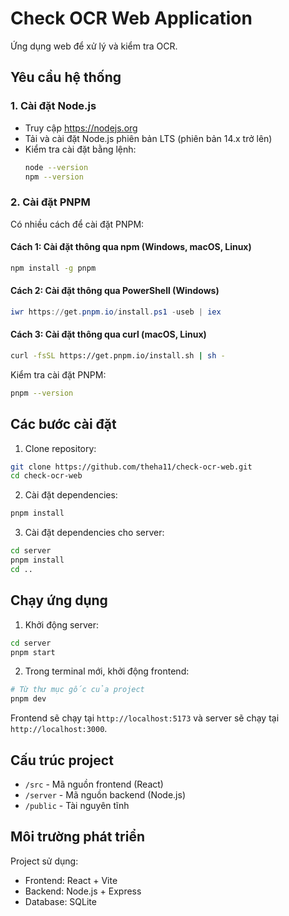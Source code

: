 # Check OCR Web Application

Ứng dụng web để xử lý và kiểm tra OCR.

## Yêu cầu hệ thống

### 1. Cài đặt Node.js
- Truy cập https://nodejs.org
- Tải và cài đặt Node.js phiên bản LTS (phiên bản 14.x trở lên)
- Kiểm tra cài đặt bằng lệnh:
  ```bash
  node --version
  npm --version
  ```

### 2. Cài đặt PNPM
Có nhiều cách để cài đặt PNPM:

#### Cách 1: Cài đặt thông qua npm (Windows, macOS, Linux)
```bash
npm install -g pnpm
```

#### Cách 2: Cài đặt thông qua PowerShell (Windows)
```powershell
iwr https://get.pnpm.io/install.ps1 -useb | iex
```

#### Cách 3: Cài đặt thông qua curl (macOS, Linux)
```bash
curl -fsSL https://get.pnpm.io/install.sh | sh -
```

Kiểm tra cài đặt PNPM:
```bash
pnpm --version
```

## Các bước cài đặt

1. Clone repository:
```bash
git clone https://github.com/theha11/check-ocr-web.git
cd check-ocr-web
```

2. Cài đặt dependencies:
```bash
pnpm install
```

3. Cài đặt dependencies cho server:
```bash
cd server
pnpm install
cd ..
```

## Chạy ứng dụng

1. Khởi động server:
```bash
cd server
pnpm start
```

2. Trong terminal mới, khởi động frontend:
```bash
# Từ thư mục gốc của project
pnpm dev
```

Frontend sẽ chạy tại `http://localhost:5173` và server sẽ chạy tại `http://localhost:3000`.

## Cấu trúc project

- `/src` - Mã nguồn frontend (React)
- `/server` - Mã nguồn backend (Node.js)
- `/public` - Tài nguyên tĩnh

## Môi trường phát triển

Project sử dụng:
- Frontend: React + Vite
- Backend: Node.js + Express
- Database: SQLite